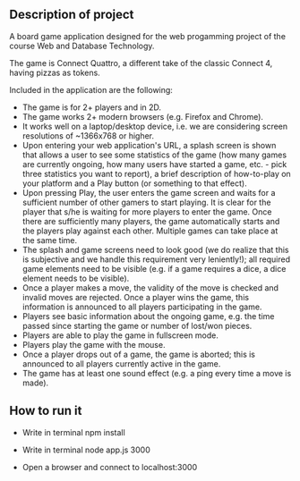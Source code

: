 
## Description of project

A board game application designed for the web progamming project of the course Web and Database Technology.

The game is Connect Quattro, a different take of the classic Connect 4, having pizzas as tokens.

Included in the application are the following:

- The game is for 2+ players and in 2D.
- The game works 2+ modern browsers (e.g. Firefox and Chrome).
- It works well on a laptop/desktop device, i.e. we are considering screen resolutions of ~1366x768 or higher.
- Upon entering your web application's URL, a splash screen is shown that allows a user to see some statistics of the game (how many games are currently ongoing, how many users have started a game, etc. - pick three statistics you want to report), a brief description of how-to-play on your platform and a Play button (or something to that effect).
- Upon pressing Play, the user enters the game screen and waits for a sufficient number of other gamers to start playing. It is clear for the player that s/he is waiting for more players to enter the game.
Once there are sufficiently many players, the game automatically starts and the players play against each other. Multiple games can take place at the same time.
- The splash and game screens need to look good (we do realize that this is subjective and we handle this requirement very leniently!); all required game elements need to be visible (e.g. if a game requires a dice, a dice element needs to be visible).
- Once a player makes a move, the validity of the move is checked and invalid moves are rejected. Once a player wins the game, this information is announced to all players participating in the game.
- Players see basic information about the ongoing game, e.g. the time passed since starting the game or number of lost/won pieces.
- Players are able to play the game in fullscreen mode.
- Players play the game with the mouse.
- Once a player drops out of a game, the game is aborted; this is announced to all players currently active in the game.
- The game has at least one sound effect (e.g. a ping every time a move is made).

## How to run it

- Write in terminal npm install

- Write in terminal node app.js 3000

- Open a browser and connect to localhost:3000
